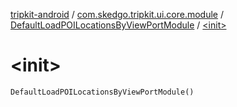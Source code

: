 [tripkit-android](../../index.md) / [com.skedgo.tripkit.ui.core.module](../index.md) / [DefaultLoadPOILocationsByViewPortModule](index.md) / [&lt;init&gt;](./-init-.md)

# &lt;init&gt;

`DefaultLoadPOILocationsByViewPortModule()`